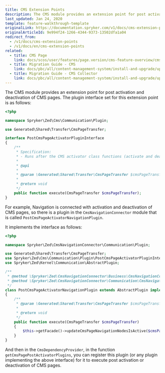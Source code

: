 ```yaml
---
title: CMS Extension Points
description: The CMS module provides an extension point for post activation and deactivation of CMS pages.
last_updated: Jan 24, 2020
template: feature-walkthrough-template
originalLink: https://documentation.spryker.com/v1/docs/cms-extension-points
originalArticleId: 9e994f24-1266-4344-9373-13502dfa1a04
redirect_from:
  - /v1/docs/cms-extension-points
  - /v1/docs/en/cms-extension-points
related:
  - title: CMS Page
    link: docs/scos/user/features/page.version/cms-feature-overview/cms-pages-overview.html
  - title: Migration Guide - CMS
    link: docs/pbc/all/content-management-system/install-and-upgrade/upgrade-modules/upgrade-the-cms-module.html
  - title: Migration Guide - CMS Collector
    link: docs/pbc/all/content-management-system/install-and-upgrade/upgrade-modules/upgrade-the-cms-modulecollector.html
---
```


The CMS module provides an extension point for post activation and deactivation of CMS pages. The plugin interface set for this extension point is as follows:

```php
<?php

namespace Spryker\Zed\Cms\Communication\Plugin;

use Generated\Shared\Transfer\CmsPageTransfer;

interface PostCmsPageActivatorPluginInterface
{
    /**
     * Specification:
     * - Runs after the CMS activator class functions (activate and deactivate)
     *
     * @api
     *
     * @param \Generated\Shared\Transfer\CmsPageTransfer $cmsPageTransfer
     *
     * @return void
     */
    public function execute(CmsPageTransfer $cmsPageTransfer);
}
```

For example, Navigation is connected with activation and deactivation of CMS pages, so there is a plugin in the `CmsNavigationConnector` module that is called `PostCmsPageActivatorNavigationPlugin`.

It implements the interface as follows:

```php
<?php

namespace Spryker\Zed\CmsNavigationConnector\Communication\Plugin;

use Generated\Shared\Transfer\CmsPageTransfer;
use Spryker\Zed\Cms\Communication\Plugin\PostCmsPageActivatorPluginInterface;
use Spryker\Zed\Kernel\Communication\AbstractPlugin;

/**
 * @method \Spryker\Zed\CmsNavigationConnector\Business\CmsNavigationConnectorFacadeInterface getFacade()
 * @method \Spryker\Zed\CmsNavigationConnector\Communication\CmsNavigationConnectorCommunicationFactory getFactory()
 */
class PostCmsPageActivatorNavigationPlugin extends AbstractPlugin implements PostCmsPageActivatorPluginInterface
{
    /**
     * @param \Generated\Shared\Transfer\CmsPageTransfer $cmsPageTransfer
     *
     * @return void
     */
    public function execute(CmsPageTransfer $cmsPageTransfer)
    {
        $this->getFacade()->updateCmsPageNavigationNodesIsActive($cmsPageTransfer);
    }
}
```

And then in the `CmsDependencyProvider`, in the function `getCmsPagePostActivatorPlugins`, you can register this plugin (or any plugin implementing the above interface) for it to execute post activation or deactivation of CMS pages.

